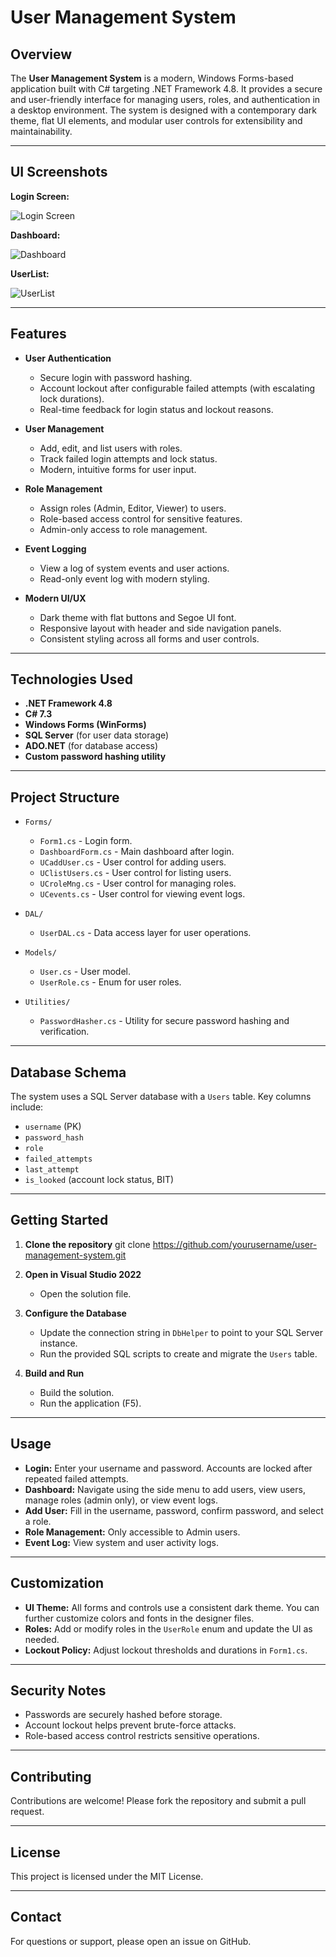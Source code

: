 # User Management System

## Overview

The **User Management System** is a modern, Windows Forms-based application built with C# targeting .NET Framework 4.8. It provides a secure and user-friendly interface for managing users, roles, and authentication in a desktop environment. The system is designed with a contemporary dark theme, flat UI elements, and modular user controls for extensibility and maintainability.

---
## UI Screenshots

**Login Screen:**

![Login Screen](https://media.discordapp.net/attachments/1140353862608359464/1389351273748500610/image.png?ex=68644db4&is=6862fc34&hm=09f3e54cbd28c64efa655278da8bca23798ea2ad264c798541f0cb6e5df091ba&=&format=webp&quality=lossless)

**Dashboard:**

![Dashboard](https://media.discordapp.net/attachments/1140353862608359464/1389351491025768549/image.png?ex=68644de8&is=6862fc68&hm=816871ee9f33ec55f0e87f00ec5b48c5183d2f5616c82aa7d62c2dd79a9e92c3&=&format=webp&quality=lossless)

**UserList:**

![UserList](https://media.discordapp.net/attachments/1140353862608359464/1389351578649104495/image.png?ex=68644dfd&is=6862fc7d&hm=21eca2d683ef185a2f1973a59bd6674db86d66692c7d0366efa36c0069af56ee&=&format=webp&quality=lossless)

---

## Features

- **User Authentication**
  - Secure login with password hashing.
  - Account lockout after configurable failed attempts (with escalating lock durations).
  - Real-time feedback for login status and lockout reasons.

- **User Management**
  - Add, edit, and list users with roles.
  - Track failed login attempts and lock status.
  - Modern, intuitive forms for user input.

- **Role Management**
  - Assign roles (Admin, Editor, Viewer) to users.
  - Role-based access control for sensitive features.
  - Admin-only access to role management.

- **Event Logging**
  - View a log of system events and user actions.
  - Read-only event log with modern styling.

- **Modern UI/UX**
  - Dark theme with flat buttons and Segoe UI font.
  - Responsive layout with header and side navigation panels.
  - Consistent styling across all forms and user controls.

---

## Technologies Used

- **.NET Framework 4.8**
- **C# 7.3**
- **Windows Forms (WinForms)**
- **SQL Server** (for user data storage)
- **ADO.NET** (for database access)
- **Custom password hashing utility**

---

## Project Structure

- `Forms/`
  - `Form1.cs` - Login form.
  - `DashboardForm.cs` - Main dashboard after login.
  - `UCaddUser.cs` - User control for adding users.
  - `UClistUsers.cs` - User control for listing users.
  - `UCroleMng.cs` - User control for managing roles.
  - `UCevents.cs` - User control for viewing event logs.

- `DAL/`
  - `UserDAL.cs` - Data access layer for user operations.

- `Models/`
  - `User.cs` - User model.
  - `UserRole.cs` - Enum for user roles.

- `Utilities/`
  - `PasswordHasher.cs` - Utility for secure password hashing and verification.

---

## Database Schema

The system uses a SQL Server database with a `Users` table. Key columns include:

- `username` (PK)
- `password_hash`
- `role`
- `failed_attempts`
- `last_attempt`
- `is_looked` (account lock status, BIT)

---

## Getting Started

1. **Clone the repository**
   git clone https://github.com/yourusername/user-management-system.git

2. **Open in Visual Studio 2022**
   - Open the solution file.

3. **Configure the Database**
   - Update the connection string in `DbHelper` to point to your SQL Server instance.
   - Run the provided SQL scripts to create and migrate the `Users` table.

4. **Build and Run**
   - Build the solution.
   - Run the application (F5).

---

## Usage

- **Login:** Enter your username and password. Accounts are locked after repeated failed attempts.
- **Dashboard:** Navigate using the side menu to add users, view users, manage roles (admin only), or view event logs.
- **Add User:** Fill in the username, password, confirm password, and select a role.
- **Role Management:** Only accessible to Admin users.
- **Event Log:** View system and user activity logs.

---

## Customization

- **UI Theme:** All forms and controls use a consistent dark theme. You can further customize colors and fonts in the designer files.
- **Roles:** Add or modify roles in the `UserRole` enum and update the UI as needed.
- **Lockout Policy:** Adjust lockout thresholds and durations in `Form1.cs`.

---

## Security Notes

- Passwords are securely hashed before storage.
- Account lockout helps prevent brute-force attacks.
- Role-based access control restricts sensitive operations.

---

## Contributing

Contributions are welcome! Please fork the repository and submit a pull request.

---

## License

This project is licensed under the MIT License.

---

## Contact

For questions or support, please open an issue on GitHub.

